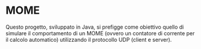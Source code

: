 # MOME
Questo progetto, sviluppato in Java, si prefigge come obiettivo quello di simulare il comportamento di un MOME (ovvero un contatore di corrente per il calcolo automatico) utilizzando il protocollo UDP (client e server).
